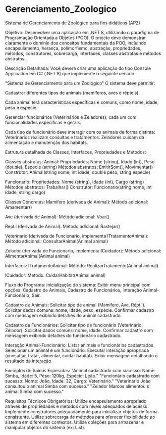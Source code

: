 # Gerenciamento_Zoologico
Sistema de Gerenciamento de Zoológico para fins didáticos (AP2) 

Objetivo:
Desenvolver uma aplicação em .NET 8, utilizando o paradigma de Programação Orientada a Objetos (POO). O projeto deve demonstrar claramente o domínio dos conceitos fundamentais da POO, incluindo encapsulamento, herança, polimorfismo, abstração, propriedades, métodos, construtores, sobrecarga, interfaces, classes abstratas e métodos abstratos.

Descrição Detalhada:
Você deverá criar uma aplicação do tipo Console Application em C# (.NET 8) que implemente o seguinte cenário:

"Sistema de Gerenciamento para um Zoológico"
O sistema deve permitir:

Cadastrar diferentes tipos de animais (mamíferos, aves e répteis).

Cada animal terá características específicas e comuns, como nome, idade, peso e espécie.

Gerenciar funcionários (Veterinários e Zeladores), cada um com funcionalidades específicas e gerais.

Cada tipo de funcionário deve interagir com os animais de forma distinta:
Veterinários realizam consultas e tratamentos.
Zeladores cuidam da alimentação e manutenção dos habitats.

Estrutura detalhada de Classes, Interfaces, Propriedades e Métodos:

Classes abstratas:
Animal:
Propriedades: Nome (string), Idade (int), Peso (double), Especie (string)
Métodos abstratos: EmitirSom(), Movimentar()
Construtor: Animal(string nome, int idade, double peso, string especie)

Funcionario:
Propriedades: Nome (string), Idade (int), Cargo (string)
Métodos abstratos: Trabalhar()
Construtor: Funcionario(string nome, int idade, string cargo)

Classes Concretas:
Mamifero (derivada de Animal):
Método adicional: Amamentar()

Ave (derivada de Animal):
Método adicional: Voar()

Reptil (derivada de Animal):
Método adicional: Rastejar()

Veterinario (derivada de Funcionario, implementa ITratamentoAnimal):
Método adicional: ConsultarAnimal(Animal animal)

Zelador (derivada de Funcionario, implementa ICuidador):
Método adicional: AlimentarAnimal(Animal animal)

Interfaces:
ITratamentoAnimal:
Método: RealizarTratamento(Animal animal)

ICuidador:
Método: CuidarHabitat(Animal animal)

Fluxo do Programa:
Inicialização do sistema:
Exibir menu principal com opções: Cadastro de Animais, Cadastro de Funcionários, Interação Animal-Funcionário, Sair.

Cadastro de Animais:
Solicitar tipo de animal (Mamífero, Ave, Réptil).
Solicitar dados comuns: nome, idade, peso, espécie.
Confirmar cadastro com mensagem exibindo detalhes do animal cadastrado.

Cadastro de Funcionários:
Solicitar tipo de funcionário (Veterinário, Zelador).
Solicitar dados comuns: nome, idade.
Confirmar cadastro com mensagem exibindo detalhes do funcionário cadastrado.

Interação Animal-Funcionário:
Listar animais e funcionários cadastrados.
Selecionar um animal e um funcionário.
Executar interação apropriada (consultar, tratar, alimentar, cuidar habitat).
Exibir mensagem detalhando o resultado da interação.

Exemplos de Saídas Esperadas:
"Animal cadastrado com sucesso: Nome: Simba, Idade: 5, Peso: 120kg, Espécie: Leão."
"Funcionário cadastrado com sucesso: Nome: João, Idade: 32, Cargo: Veterinário."
"Veterinário João consultou o animal Simba com sucesso."
"Zelador Marcos alimentou o animal Simba com sucesso."

Requisitos Técnicos Obrigatórios:
Utilize encapsulamento apropriado através de propriedades e métodos com níveis adequados de acesso.
Implemente construtores adequadamente para inicializar objetos de forma consistente.
Utilize sobrecarga de métodos para oferecer flexibilidade ao sistema em diferentes contextos.
Utilize coleções para armazenar e manipular objetos do sistema (ex: List).
